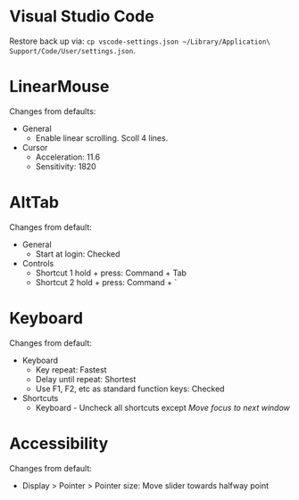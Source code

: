 # Visual Studio Code
Restore back up via: `cp vscode-settings.json ~/Library/Application\ Support/Code/User/settings.json`.

# LinearMouse
Changes from defaults:
* General
  * Enable linear scrolling.  Scoll 4 lines.
* Cursor
  * Acceleration:  11.6
  * Sensitivity:  1820

# AltTab
Changes from default:
* General
  * Start at login:  Checked
* Controls
  * Shortcut 1 hold + press:  Command + Tab
  * Shortcut 2 hold + press:  Command + `

# Keyboard
Changes from default:

* Keyboard
  * Key repeat:  Fastest
  * Delay until repeat:  Shortest
  * Use F1, F2, etc as standard function keys:  Checked
* Shortcuts
  * Keyboard - Uncheck all shortcuts except _Move focus to next window_

# Accessibility
Changes from default:

* Display > Pointer > Pointer size:  Move slider towards halfway point
